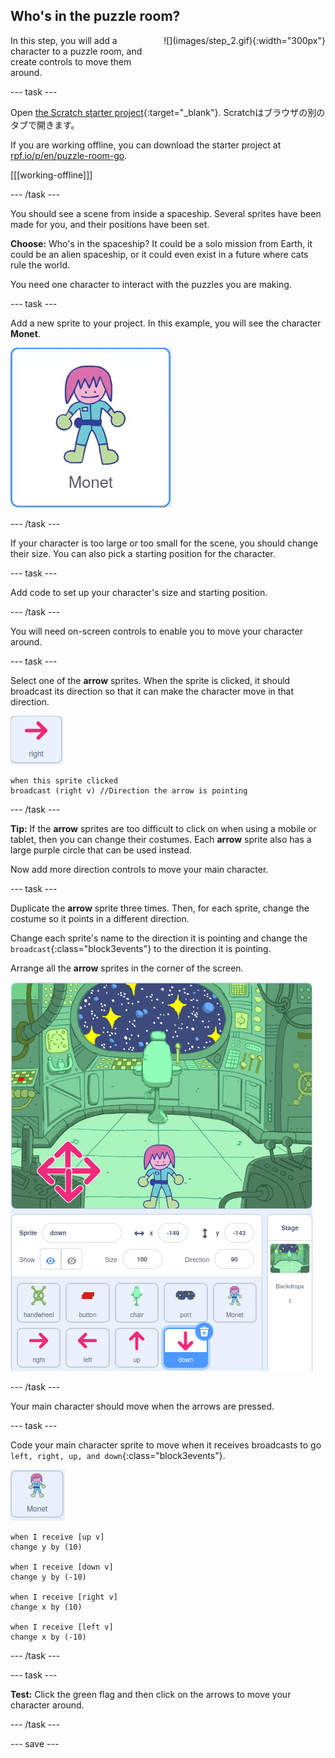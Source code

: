 ## Who's in the puzzle room?

<div style="display: flex; flex-wrap: wrap">
<div style="flex-basis: 200px; flex-grow: 1; margin-right: 15px;">
In this step, you will add a character to a puzzle room, and create controls to move them around.
</div>
<div>
![](images/step_2.gif){:width="300px"}
</div>
</div>

--- task ---

Open [the Scratch starter project](https://scratch.mit.edu/projects/531567946/editor/){:target="_blank"}. Scratchはブラウザの別のタブで開きます。

If you are working offline, you can download the starter project at [rpf.io/p/en/puzzle-room-go](https://rpf.io/p/en/puzzle-room-go).

[[[working-offline]]]

--- /task ---

You should see a scene from inside a spaceship. Several sprites have been made for you, and their positions have been set.

**Choose:** Who's in the spaceship? It could be a solo mission from Earth, it could be an alien spaceship, or it could even exist in a future where cats rule the world.

You need one character to interact with the puzzles you are making.

--- task ---

Add a new sprite to your project. In this example, you will see the character **Monet**.

![Animated gif of the Monet sprite from Scratch.](images/monet.gif)

--- /task ---

If your character is too large or too small for the scene, you should change their size. You can also pick a starting position for the character.

--- task ---

Add code to set up your character's size and starting position.

--- /task ---

You will need on-screen controls to enable you to move your character around.

--- task ---

Select one of the **arrow** sprites. When the sprite is clicked, it should broadcast its direction so that it can make the character move in that direction.

![Arrow sprite.](images/arrow-sprite.png)

```blocks3
when this sprite clicked
broadcast (right v) //Direction the arrow is pointing
```

--- /task ---

**Tip:** If the **arrow** sprites are too difficult to click on when using a mobile or tablet, then you can change their costumes. Each **arrow** sprite also has a large purple circle that can be used instead.

Now add more direction controls to move your main character.

--- task ---

Duplicate the **arrow** sprite three times. Then, for each sprite, change the costume so it points in a different direction.

Change each sprite's name to the direction it is pointing and change the `broadcast`{:class="block3events"} to the direction it is pointing.

Arrange all the **arrow** sprites in the corner of the screen.

![The space scene with four arrows in the bottom left-hand corner, pointing to the compass directions.](images/arrows.png)

--- /task ---

Your main character should move when the arrows are pressed.

--- task ---

Code your main character sprite to move when it receives broadcasts to go `left, right, up, and down`{:class="block3events"}.

![Monet sprite.](images/monet-sprite.png)

```blocks3
when I receive [up v]
change y by (10)

when I receive [down v]
change y by (-10)

when I receive [right v]
change x by (10)

when I receive [left v]
change x by (-10)
```

--- /task ---

--- task ---

**Test:** Click the green flag and then click on the arrows to move your character around.

--- /task ---


--- save ---
